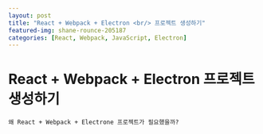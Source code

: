 ```yaml
---
layout: post
title: "React + Webpack + Electron <br/> 프로젝트 생성하기"
featured-img: shane-rounce-205187
categories: [React, Webpack, JavaScript, Electron]
---
```



# React + Webpack + Electron 프로젝트 생성하기

```
왜 React + Webpack + Electrone 프로젝트가 필요했을까?
```

